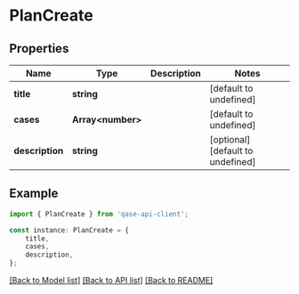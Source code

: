 # PlanCreate


## Properties

Name | Type | Description | Notes
------------ | ------------- | ------------- | -------------
**title** | **string** |  | [default to undefined]
**cases** | **Array&lt;number&gt;** |  | [default to undefined]
**description** | **string** |  | [optional] [default to undefined]

## Example

```typescript
import { PlanCreate } from 'qase-api-client';

const instance: PlanCreate = {
    title,
    cases,
    description,
};
```

[[Back to Model list]](../README.md#documentation-for-models) [[Back to API list]](../README.md#documentation-for-api-endpoints) [[Back to README]](../README.md)
